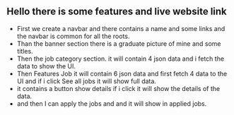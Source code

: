 ## Hello there is some features and live website link

- First we create a navbar and there contains a name and some links and the navbar is common for all the roots.
- Than the banner section there is a graduate picture of mine and some titles.
- Then the job category section. it will contain 4 json data and i fetch the data to show the UI.
- Then Features Job it will contain 6 json data and first fetch 4 data to the UI and if i click See all jobs it will show full data.
- it contains a button show details if i click it will show the details of the data.
- and then I can apply the jobs and and it will show in applied jobs.
